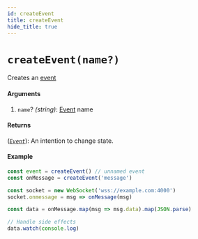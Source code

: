 ```yaml
---
id: createEvent
title: createEvent
hide_title: true
---
```


# `createEvent(name?)`

Creates an [event](Event.md)

#### Arguments

1. `name`? _(string)_: [Event](Event.md) name

#### Returns

([_`Event`_](Event.md)): An intention to change state.

#### Example

```js
const event = createEvent() // unnamed event
const onMessage = createEvent('message')

const socket = new WebSocket('wss://example.com:4000')
socket.onmessage = msg => onMessage(msg)

const data = onMessage.map(msg => msg.data).map(JSON.parse)

// Handle side effects
data.watch(console.log)
```

